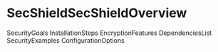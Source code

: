# SecShieldSecShieldOverview
SecurityGoals
InstallationSteps
EncryptionFeatures
DependenciesList
SecurityExamples
ConfigurationOptions
